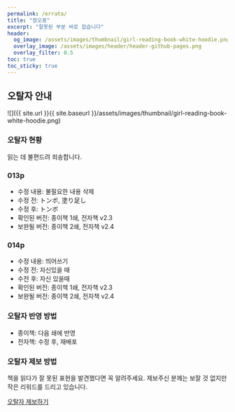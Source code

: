 ```yaml
---
permalink: /errata/
title: "정오표"
excerpt: "잘못된 부분 바로 잡습니다"
header:
  og_image: /assets/images/thumbnail/girl-reading-book-white-hoodie.png
  overlay_image: /assets/images/header/header-github-pages.png
  overlay_filter: 0.5
toc: true
toc_sticky: true
---
```

## 오탈자 안내

![]({{ site.url }}{{ site.baseurl }}/assets/images/thumbnail/girl-reading-book-white-hoodie.png)

### 오탈자 현황
읽는 데 불편드려 죄송합니다.<br/>

### 013p
* 수정 내용: 불필요한 내용 삭제
* 수정 전: トンボ, 塗り足し
* 수정 후: トンボ
* 확인된 버전: 종이책 1쇄, 전자책 v2.3
* 보완될 버전: 종이책 2쇄, 전자책 v2.4

### 014p
* 수정 내용: 띄어쓰기
* 수정 전: 자신있을 때
* 수전 후: 자신 있을때
* 확인된 버전: 종이책 1쇄, 전자책 v2.3
* 보완될 버전: 종이책 2쇄, 전자책 v2.4

### 오탈자 반영 방법
* 종이책: 다음 쇄에 반영
* 전자책: 수정 후, 재배포

### 오탈자 제보 방법
책을 읽다가 잘 못된 표현을 발견했다면 꼭 알려주세요. 
제보주신 분께는 보잘 것 없지만 작은 리워드를 드리고 있습니다.

<a href="https://zzom.io/participation/#%EC%98%A4%ED%83%88%EC%9E%90-%EC%A0%9C%EB%B3%B4" target="_blank" class="btn btn--info btn--small">오탈자 제보하기</a>

<!-- 작성 포맷
### 000p
* 수정 내용: 
* 수정 전: 
* 수정 후: 
* 확인된 버전: 종이책 1쇄, 전자책 v1.0
* 보완될 버전: 종이책 2쇄, 전자책 v1.1

### 000p
* 제안 내용: 
* 원문: 
* 제안: 
* 적용 여부: 
* 참고: <a href="" target="_blank"></a>
* 확인된 버전: 종이책 1쇄, 전자책 v1.0
-->
